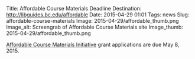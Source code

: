 Title: Affordable Course Materials Deadline
Destination: http://libguides.bc.edu/affordable 
Date: 2015-04-29 01:01 
Tags: news 
Slug: affordable-course-materials
Image: 2015-04-29/affordable_thumb.png
Image_alt: Screengrab of Affordable Course Materials site
Image_thumb: 2015-04-29/affordable_thumb.png

[Affordable Course Materials Initiative](http://libguides.bc.edu/affordable) grant applications are due May 8, 2015.